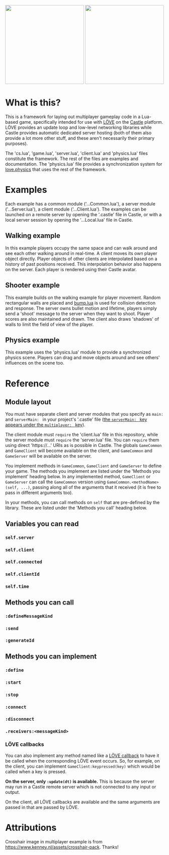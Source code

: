 <p float="left" align="center">
  <img src="ExampleShooter.gif" height="250">
  <img src="ExamplePhysics.gif" height="250">
</p>

# What is this?

This is a framework for laying out multiplayer gameplay code in a Lua-based game, specifically intended for use with [LÖVE](https://love2d.org/) on the [Castle](http://castle.games/) platform. LÖVE provides an update loop and low-level networking libraries while Castle provides automatic dedicated server hosting (both of them also provide a lot more other stuff, and these aren't necessarily their primary purposes).

The 'cs.lua', 'game.lua', 'server.lua', 'client.lua' and 'physics.lua' files constitute the framework. The rest of the files are examples and documentation. The 'physics.lua' file provides a synchronization system for [love.physics](https://love2d.org/wiki/love.physics) that uses the rest of the framework.

# Examples

Each example has a common module ('...Common.lua'), a server module ('...Server.lua'), a client module ('...Client.lua'). The examples can be launched on a remote server by opening the '.castle' file in Castle, or with a local server session by opening the '...Local.lua' file in Castle.

## Walking example

In this example players occupy the same space and can walk around and see each other walking around in real-time. A client moves its own player object directly. Player objects of other clients are interpolated based on a history of past positions received. This interpolation behavior also happens on the server. Each player is rendered using their Castle avatar.

## Shooter example

This example builds on the walking example for player movement. Random rectangular walls are placed and [bump.lua](https://github.com/kikito/bump.lua) is used for collision detection and response. The server owns bullet motion and lifetime, players simply send a 'shoot' message to the server when they want to shoot. Player scores are also maintained and drawn. The client also draws 'shadows' of walls to limit the field of view of the player.

## Physics example

This example uses the 'physics.lua' module to provide a synchronized physics scene. Players can drag and move objects around and see others' influences on the scene too.

# Reference

## Module layout

You must have separate client and server modules that you specify as `main: ` and `serverMain: ` in your project's '.castle' file ([the `serverMain: ` key appears under the `multiplayer: ` key](https://castle.games/documentation/reference/castle-project-file-reference)).

The client module must `require` the 'client.lua' file in this repository, while the server module must `require` the 'server.lua' file. You can `require` them using direct 'https://...' URIs as is possible in Castle. The globals `GameCommon` and `GameClient` will become available on the client, and `GameCommon` and `GameServer` will be available on the server.

You implement methods in `GameCommon`, `GameClient` and `GameServer` to define your game. The methods you implement are listed under the 'Methods you implement' heading below. In any implemented method, `GameClient` or `GameServer` can call the `GameCommon` version using `GameCommon.<methodName>(self, ...)`, passing along all of the arguments that it received (it is free to pass in different arguments too).

In your methods, you can call methods on `self` that are pre-defined by the library. These are listed under the 'Methods you call' heading below.

## Variables you can read

### `self.server`

### `self.client`

### `self.connected`

### `self.clientId`

### `self.time`

## Methods you can call

### `:defineMessageKind`

### `:send`

### `:generateId`

## Methods you can implement

### `:define`

### `:start`

### `:stop`

### `:connect`

### `:disconnect`

### `.receivers:<messageKind>`

### LÖVE callbacks

You can also implement any method named like a [LÖVE callback](https://love2d.org/wiki/love#Callbacks) to have it be called when the corresponding LÖVE event occurs. So, for example, on the client, you can implement `GameClient:keypressed(key)` which would be called when a key is pressed.

**On the server, only `:update(dt)` is available.** This is because the server may run in a Castle remote server which is not connected to any input or output.

On the client, all LÖVE callbacks are available and the same arguments are passed in that are passed by LÖVE.

# Attributions

Crosshair image in multiplayer example is from https://www.kenney.nl/assets/crosshair-pack. Thanks!
